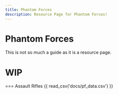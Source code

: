 ```yaml
---
title: Phantom Forces
description: Resource Page for Phantom Forces!
---
```


# **Phantom Forces**

This is not so much a guide as it is a resource page.

# **WIP**

=== Assault Rifles
{{ read_csv('docs/pf_data.csv') }}